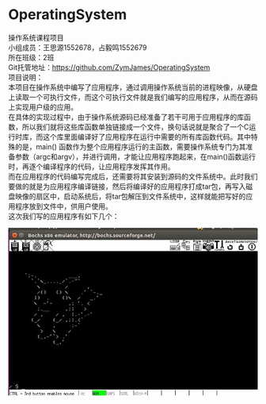 # OperatingSystem
操作系统课程项目<br>
小组成员：王思源1552678，占毅鸣1552679<br>
所在班级：2班<br>
Git托管地址：https://github.com/ZymJames/OperatingSystem<br>
项目说明：<br>
    本项目在操作系统中编写了应用程序，通过调用操作系统当前的进程映像，从硬盘上读取一个可执行文件，而这个可执行文件就是我们编写的应用程序，从而在源码上实现用户级的应用。<br>
    在具体的实现过程中，由于操作系统源码已经准备了若干可用于应用程序的库函数，所以我们就将这些库函数单独链接成一个文件，换句话说就是聚合了一个C运行时库，而这个库里面编译好了应用程序在运行中需要的所有库函数代码。其中特殊的是，main() 函数作为整个应用程序运行的主函数，需要操作系统专门为其准备参数（argc和argv），并进行调用，才能让应用程序跑起来，在main()函数运行时，再逐个编译程序的代码，让应用程序发挥其作用。<br>
    而在应用程序的代码编写完成后，还需要将其安装到源码的文件系统中。此时我们要做的就是为应用程序编译链接，然后将编译好的应用程序打成tar包，再写入磁盘映像的扇区中，启动系统后，将tar包解压到文件系统中，这样就能把写好的应用程序放到文件中，供用户使用。<br>
这次我们写的应用程序有如下几个：<br>

![简单动画的生成](https://github.com/ZymJames/OperatingSystem/blob/master/cartoon.jpg)
